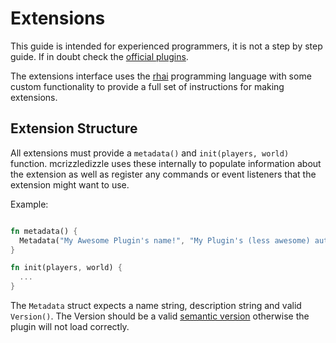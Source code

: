 # Extensions

<div class="warning">
This guide is intended for experienced programmers, it is not a step by step guide. If in doubt check the <a href="https://github.com/illegitimate-egg/mcrizzledizzle/tree/master/rte/extensions">official plugins</a>.
</div>

The extensions interface uses the [rhai](https://rhai.rs/) programming language with some custom functionality to provide a full set of instructions for making extensions.

## Extension Structure

All extensions must provide a `metadata()` and `init(players, world)` function. mcrizzledizzle uses these internally to populate information about the extension as well as register any commands or event listeners that the extension might want to use.

Example:
```rust

fn metadata() {
  Metadata("My Awesome Plugin's name!", "My Plugin's (less awesome) author", Version("1.0.0"))
}

fn init(players, world) {
  ...
}
```

The `Metadata` struct expects a name string, description string and valid `Version()`. The Version should be a valid [semantic version](https://semver.org/) otherwise the plugin will not load correctly.
